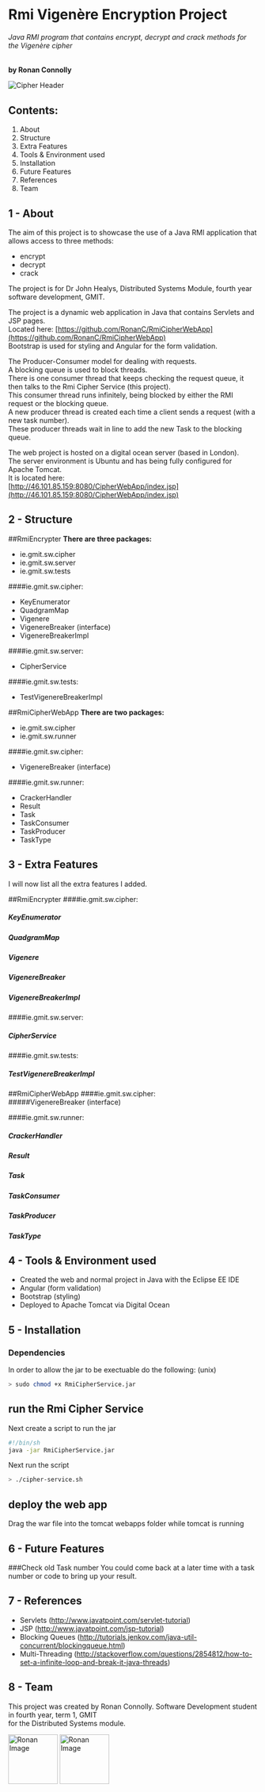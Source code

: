 
# Rmi Vigenère Encryption Project 
###### Java RMI program that contains encrypt, decrypt and crack methods for the Vigenère cipher
**by Ronan Connolly**  

![Cipher Header](https://github.com/RonanC/RMIEncryption/misc-resources/cipher-header.jpg "Cipher Header")

Contents:
---------
1. About
2. Structure
3. Extra Features
4. Tools & Environment used
5. Installation
6. Future Features
7. References
8. Team
  
1 - About
---
The aim of this project is to showcase the use of a Java RMI application that allows access to three methods:  
* encrypt
* decrypt
* crack
  
The project is for Dr John Healys, Distributed Systems Module, fourth year software development, GMIT.    
  
The project is a dynamic web application in Java that contains Servlets and JSP pages.  
Located here: [https://github.com/RonanC/RmiCipherWebApp](https://github.com/RonanC/RmiCipherWebApp)  
Bootstrap is used for styling and Angular for the form validation.  

The Producer-Consumer model for dealing with requests.  
A blocking queue is used to block threads.   
There is one consumer thread that keeps checking the request queue, it then talks to the Rmi Cipher Service (this project).  
This consumer thread runs infinitely, being blocked by either the RMI request or the blocking queue.  
A new producer thread is created each time a client sends a request (with a new task number).  
These producer threads wait in line to add the new Task to the blocking queue.  

The web project is hosted on a digital ocean server (based in London).  
The server environment is Ubuntu and has being fully configured for Apache Tomcat.  
It is located here:  
[http://46.101.85.159:8080/CipherWebApp/index.jsp](http://46.101.85.159:8080/CipherWebApp/index.jsp)  


2 - Structure 
---
##RmiEncrypter
**There are three packages:**  
* ie.gmit.sw.cipher
* ie.gmit.sw.server
* ie.gmit.sw.tests

####ie.gmit.sw.cipher:  
* KeyEnumerator
* QuadgramMap
* Vigenere
* VigenereBreaker (interface)
* VigenereBreakerImpl

####ie.gmit.sw.server:  
* CipherService
 
####ie.gmit.sw.tests:  
* TestVigenereBreakerImpl
  
##RmiCipherWebApp
**There are two packages:**  
* ie.gmit.sw.cipher
* ie.gmit.sw.runner

####ie.gmit.sw.cipher:  
* VigenereBreaker (interface)

####ie.gmit.sw.runner:  
* CrackerHandler
* Result
* Task
* TaskConsumer
* TaskProducer
* TaskType

3 -  Extra Features
---

I will now list all the extra features I added.

##RmiEncrypter
####ie.gmit.sw.cipher:  
##### KeyEnumerator
##### QuadgramMap
##### Vigenere
##### VigenereBreaker
##### VigenereBreakerImpl

####ie.gmit.sw.server:  
##### CipherService
 
####ie.gmit.sw.tests:  
##### TestVigenereBreakerImpl
  
  
##RmiCipherWebApp
####ie.gmit.sw.cipher:  
#####VigenereBreaker (interface)

####ie.gmit.sw.runner:  
##### CrackerHandler
##### Result
##### Task
##### TaskConsumer
##### TaskProducer
##### TaskType
  
4 - Tools & Environment used
---
 - Created the web and normal project in Java with the Eclipse EE IDE
 - Angular (form validation)
 - Bootstrap (styling)
 - Deployed to Apache Tomcat via Digital Ocean
  
5 - Installation
---
### Dependencies  
In order to allow the jar to be exectuable do the following: (unix)
```sh
> sudo chmod +x RmiCipherService.jar
```
  
## run the Rmi Cipher Service
Next create a script to run the jar  
```sh
#!/bin/sh
java -jar RmiCipherService.jar
```

Next run the script  
```sh
> ./cipher-service.sh
```

## deploy the web app
Drag the war file into the tomcat webapps folder while tomcat is running

6 - Future Features
---
###Check old Task number
You could come back at a later time with a task number or code to bring up your result.


7 - References
---
- Servlets (http://www.javatpoint.com/servlet-tutorial)
- JSP (http://www.javatpoint.com/jsp-tutorial)
- Blocking Queues (http://tutorials.jenkov.com/java-util-concurrent/blockingqueue.html)
- Multi-Threading (http://stackoverflow.com/questions/2854812/how-to-set-a-infinite-loop-and-break-it-java-threads)
  
8 - Team
---
This project was created by Ronan Connolly.
Software Development student in fourth year, term 1, GMIT  
for the Distributed Systems module.

<a href="https://github.com/RonanC"><img src="https://github.com/RonanC/DodgySpike/blob/master/PromoImages/Ronan.png" width="100px" height="100px" title="Ronan" alt="Ronan Image"/></a> <a href="https://github.com/JohnMalmsteen"><img src="https://avatars1.githubusercontent.com/u/7085486?v=3&s=400" width="100px" height="100px" title="Ronan" alt="Ronan Image"/></a>
